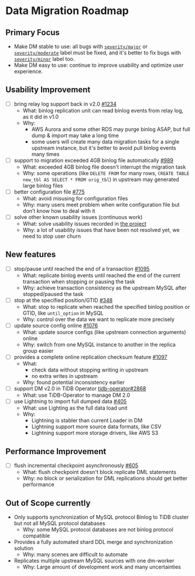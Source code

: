 # Data Migration Roadmap

## Primary Focus

- Make DM stable to use: all bugs with [`severity/major`](https://github.com/pingcap/dm/issues?q=is%3Aissue+is%3Aopen+label%3Aseverity%2Fmajor) or [`severity/moderate`](https://github.com/pingcap/dm/issues?q=is%3Aissue+is%3Aopen+label%3Aseverity%2Fmoderate) label must be fixed, and it's better to fix bugs with [`severity/minor`](https://github.com/pingcap/dm/issues?q=is%3Aissue+is%3Aopen+label%3Aseverity%2Fminor) label too.
- Make DM easy to use: continue to improve usability and optimize user experience.

## Usability Improvement

- [ ] bring relay log support back in v2.0 [#1234](https://github.com/pingcap/dm/issues/1234)
  - What: binlog replication unit can read binlog events from relay log, as it did in v1.0
  - Why:
    - AWS Aurora and some other RDS may purge binlog ASAP, but full dump & import may take a long time
    - some users will create many data migration tasks for a single upstream instance, but it's better to avoid pull binlog events many times
- [ ] support to migration exceeded 4GB binlog file automatically [#989](https://github.com/pingcap/dm/issues/989)
  - What: exceeded 4GB binlog file doesn't interrupt the migration task
  - Why: some operations (like `DELETE FROM` for many rows, `CREATE TABLE new_tbl AS SELECT * FROM orig_tbl`) in upstream may generated large binlog files
- [ ] better configuration file [#775](https://github.com/pingcap/dm/issues/775)
  - What: avoid misusing for configuration files
  - Why: many users meet problem when write configuration file but don’t know how to deal with it
- [ ] solve other known usability issues (continuous work)
  - What: solve usability issues recorded in [the project](https://github.com/pingcap/dm/projects/3)
  - Why: a lot of usability issues that have been not resolved yet, we need to stop user churn

## New features

- [ ] stop/pause until reached the end of a transaction [#1095](https://github.com/pingcap/dm/issues/1095)
  - What: replicate binlog events until reached the end of the current transaction when stopping or pausing the task
  - Why: achieve transaction consistency as the upstream MySQL after stopped/paused the task
- [ ] stop at the specified position/GTID [#348](https://github.com/pingcap/dm/issues/348)
  - What: stop to replicate when reached the specified binlog position or GTID, like `until_option` in MySQL
  - Why: control over the data we want to replicate more precisely
- [ ] update source config online [#1076](https://github.com/pingcap/dm/issues/1076)
  - What: update source configs (like upstream connection arguments) online
  - Why: switch from one MySQL instance to another in the replica group easier
- [ ] provides a complete online replication checksum feature [#1097](https://github.com/pingcap/dm/issues/1097)
  - What:
    - check data without stopping writing in upstream
    - no extra writes in upstream
  - Why: found potential inconsistency earlier
- [ ] support DM v2.0 in TiDB Operator [tidb-operator#2868](https://github.com/pingcap/tidb-operator/issues/2868)
  - What: use TiDB-Operator to manage DM 2.0
- [ ] use Lightning to import full dumped data [#405](https://github.com/pingcap/dm/issues/405)
  - What: use Lighting as the full data load unit
  - Why:
    - Lightning is stabler than current Loader in DM
    - Lightning support more source data formats, like CSV
    - Lightning support more storage drivers, like AWS S3

## Performance Improvement

- [ ] flush incremental checkpoint asynchronously [#605](https://github.com/pingcap/dm/pull/605)
  - What: flush checkpoint doesn't block replicate DML statements
  - Why: no block or serialization for DML replications should get better performance

## Out of Scope currently

- Only supports synchronization of MySQL protocol Binlog to TiDB cluster but not all MySQL protocol databases
  - Why: some MySQL protocol databases are not binlog protocol compatible
- Provides a fully automated shard DDL merge and synchronization solution
  - Why: many scenes are difficult to automate
- Replicates multiple upstream MySQL sources with one dm-worker
  - Why: Large amount of development work and many uncertainties
